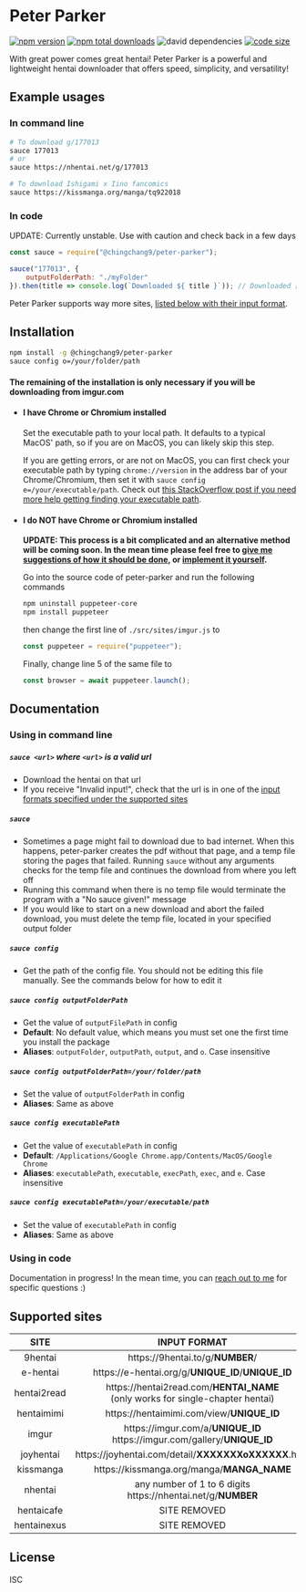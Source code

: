 # Peter Parker
[![npm version](https://img.shields.io/npm/v/@chingchang9/peter-parker)](https://www.npmjs.com/package/@chingchang9/peter-parker)
[![npm total downloads](https://img.shields.io/npm/dt/@chingchang9/peter-parker)](https://www.npmjs.com/package/@chingchang9/peter-parker)
![david dependencies](https://img.shields.io/david/chingchang9/peter-parker)
[![code size](https://img.shields.io/github/languages/code-size/chingchang9/peter-parker)](https://github.com/ChingChang9/peter-parker)

With great power comes great hentai! Peter Parker is a powerful and lightweight
hentai downloader that offers speed, simplicity, and versatility!

## Example usages
### In command line
```bash
# To download g/177013
sauce 177013
# or
sauce https://nhentai.net/g/177013

# To download Ishigami x Iino fancomics
sauce https://kissmanga.org/manga/tq922018
```
### In code
UPDATE: Currently unstable. Use with caution and check back in a few days
```js
const sauce = require("@chingchang9/peter-parker");

sauce("177013", {
    outputFolderPath: "./myFolder"
}).then(title => console.log(`Downloaded ${ title }`)); // Downloaded [ShindoLA] METAMORPHOSIS
```
Peter Parker supports way more sites, [listed below with their input format](#supported-sites).

## Installation
```bash
npm install -g @chingchang9/peter-parker
sauce config o=/your/folder/path
```
#### The remaining of the installation is only necessary if you will be downloading from imgur.com
- #### I have Chrome or Chromium installed
	Set the executable path to your local path.
	It defaults to a typical MacOS' path, so if you are on MacOS, you can likely
	skip this step.

	If you are getting errors, or are not on MacOS, you can first check your
	executable path by typing `chrome://version` in the address bar of your
	Chrome/Chromium, then set it with `sauce config e=/your/executable/path`.
	Check out [this StackOverflow post if you need more help getting finding your
	executable path](https://stackoverflow.com/questions/17736215/universal-path-to-chrome-exe).

- #### I do NOT have Chrome or Chromium installed
	**UPDATE: This process is a bit complicated and an alternative method will be coming soon. In the mean time please feel free to [give me suggestions of how it should be done](https://github.com/ChingChang9/peter-parker/issues), or [implement it yourself](https://github.com/ChingChang9/peter-parker/pulls).**

	Go into the source code of peter-parker and run the following commands
	```bash
	npm uninstall puppeteer-core
	npm install puppeteer
	```
	then change the first line of `./src/sites/imgur.js` to
	```js
	const puppeteer = require("puppeteer");
	```
	Finally, change line 5 of the same file to
	```js
	const browser = await puppeteer.launch();
	```
## Documentation
### Using in command line
##### `sauce <url>` where `<url>` is a valid url
- Download the hentai on that url
- If you receive "Invalid input!", check that the url is in one of the [input
  formats specified under the supported sites](#supported-sites)

##### `sauce`
- Sometimes a page might fail to download due to bad internet. When this
  happens, peter-parker creates the pdf without that page, and a temp file
  storing the pages that failed. Running `sauce` without any arguments checks
  for the temp file and continues the download from where you left off
- Running this command when there is no temp file would terminate the program
  with a "No sauce given!" message
- If you would like to start on a new download and abort the failed download,
  you must delete the temp file, located in your specified output folder

##### `sauce config`
- Get the path of the config file. You should not be editing this file manually. See the commands below for how to edit it

##### `sauce config outputFolderPath`
- Get the value of `outputFilePath` in config
- **Default**: No default value, which means you must set one the first time you
install the package
- **Aliases**: `outputFolder`, `outputPath`, `output`, and `o`. Case insensitive

##### `sauce config outputFolderPath=/your/folder/path`
- Set the value of `outputFolderPath` in config
- **Aliases**: Same as above

##### `sauce config executablePath`
- Get the value of `executablePath` in config
- **Default**: `/Applications/Google Chrome.app/Contents/MacOS/Google Chrome`
- **Aliases**: `executablePath`, `executable`, `execPath`, `exec`, and `e`. Case
insensitive

##### `sauce config executablePath=/your/executable/path`
- Set the value of `executablePath` in config
- **Aliases**: Same as above

### Using in code
Documentation in progress! In the mean time, you can [reach out to me](https://github.com/ChingChang9/peter-parker/discussions)
for specific questions :)

## Supported sites
SITE | INPUT FORMAT
:-:|:-:
9hentai | <span>https://</span>9hentai.to/g/**NUMBER**/
e-hentai | <span>https://</span>e-hentai.org/g/**UNIQUE_ID**/**UNIQUE_ID**
hentai2read | <span>https://</span>hentai2read.com/**HENTAI_NAME**<br />(only works for single-chapter hentai)
hentaimimi | <span>https://</span>hentaimimi.com/view/**UNIQUE_ID**
imgur | <span>https://</span>imgur.com/a/**UNIQUE_ID**<br /><span>https://<span />imgur.com/gallery/**UNIQUE_ID**
joyhentai | <span>https://</span>joyhentai.com/detail/**XXXXXXXoXXXXXX**.html
kissmanga | <span>https://</span>kissmanga.org/manga/**MANGA_NAME**
nhentai | any number of 1 to 6 digits<br /><span>https://</span>nhentai.net/g/**NUMBER**
hentaicafe | SITE REMOVED
hentainexus | SITE REMOVED

## License
ISC
